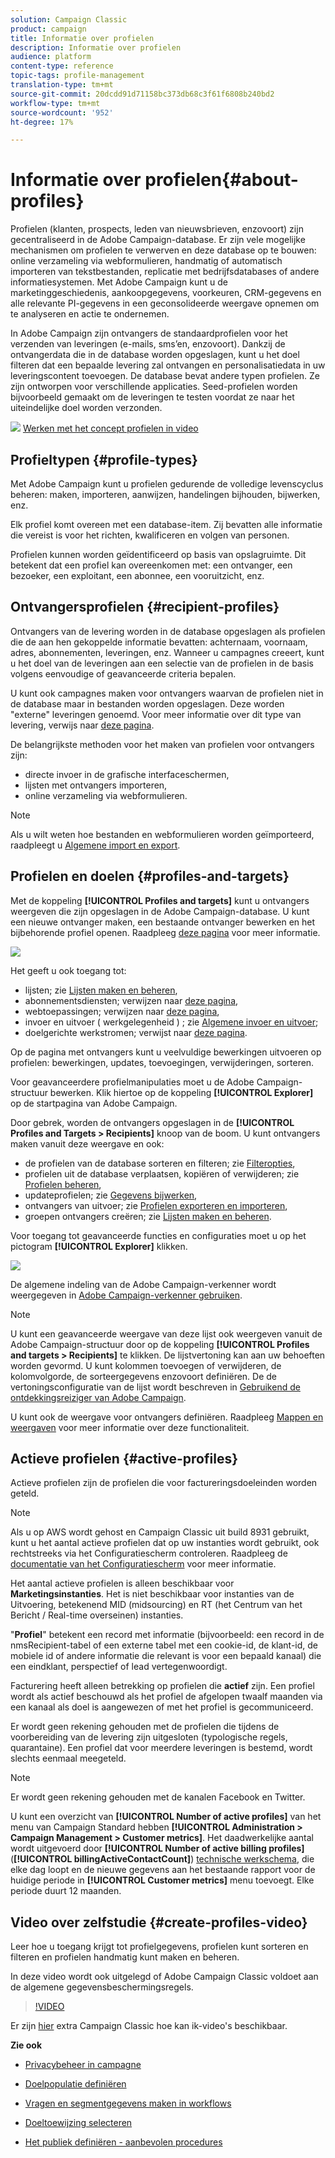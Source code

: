 ```yaml
---
solution: Campaign Classic
product: campaign
title: Informatie over profielen
description: Informatie over profielen
audience: platform
content-type: reference
topic-tags: profile-management
translation-type: tm+mt
source-git-commit: 20dcdd91d71158bc373db68c3f61f6808b240bd2
workflow-type: tm+mt
source-wordcount: '952'
ht-degree: 17%

---
```



# Informatie over profielen{#about-profiles}

Profielen (klanten, prospects, leden van nieuwsbrieven, enzovoort) zijn gecentraliseerd in de Adobe Campaign-database. Er zijn vele mogelijke mechanismen om profielen te verwerven en deze database op te bouwen: online verzameling via webformulieren, handmatig of automatisch importeren van tekstbestanden, replicatie met bedrijfsdatabases of andere informatiesystemen. Met Adobe Campaign kunt u de marketinggeschiedenis, aankoopgegevens, voorkeuren, CRM-gegevens en alle relevante PI-gegevens in een geconsolideerde weergave opnemen om te analyseren en actie te ondernemen.

In Adobe Campaign zijn ontvangers de standaardprofielen voor het verzenden van leveringen (e-mails, sms’en, enzovoort). Dankzij de ontvangerdata die in de database worden opgeslagen, kunt u het doel filteren dat een bepaalde levering zal ontvangen en personalisatiedata in uw leveringscontent toevoegen. De database bevat andere typen profielen. Ze zijn ontworpen voor verschillende applicaties. Seed-profielen worden bijvoorbeeld gemaakt om de leveringen te testen voordat ze naar het uiteindelijke doel worden verzonden.

![](assets/do-not-localize/how-to-video.png) [Werken met het concept profielen in video](#create-profiles-video)

## Profieltypen {#profile-types}

Met Adobe Campaign kunt u profielen gedurende de volledige levenscyclus beheren: maken, importeren, aanwijzen, handelingen bijhouden, bijwerken, enz.

Elk profiel komt overeen met een database-item. Zij bevatten alle informatie die vereist is voor het richten, kwalificeren en volgen van personen.

Profielen kunnen worden geïdentificeerd op basis van opslagruimte. Dit betekent dat een profiel kan overeenkomen met: een ontvanger, een bezoeker, een exploitant, een abonnee, een vooruitzicht, enz.

## Ontvangersprofielen {#recipient-profiles}

Ontvangers van de levering worden in de database opgeslagen als profielen die de aan hen gekoppelde informatie bevatten: achternaam, voornaam, adres, abonnementen, leveringen, enz. Wanneer u campagnes creeert, kunt u het doel van de leveringen aan een selectie van de profielen in de basis volgens eenvoudige of geavanceerde criteria bepalen.

U kunt ook campagnes maken voor ontvangers waarvan de profielen niet in de database maar in bestanden worden opgeslagen. Deze worden &quot;externe&quot; leveringen genoemd. Voor meer informatie over dit type van levering, verwijs naar [deze pagina](../../delivery/using/steps-defining-the-target-population.md#selecting-external-recipients).

De belangrijkste methoden voor het maken van profielen voor ontvangers zijn:

* directe invoer in de grafische interfaceschermen,
* lijsten met ontvangers importeren,
* online verzameling via webformulieren.

>[!NOTE]
>
>Als u wilt weten hoe bestanden en webformulieren worden geïmporteerd, raadpleegt u [Algemene import en export](../../platform/using/generic-imports-and-exports.md).

## Profielen en doelen {#profiles-and-targets}

Met de koppeling **[!UICONTROL Profiles and targets]** kunt u ontvangers weergeven die zijn opgeslagen in de Adobe Campaign-database. U kunt een nieuwe ontvanger maken, een bestaande ontvanger bewerken en het bijbehorende profiel openen. Raadpleeg [deze pagina](../../platform/using/editing-a-profile.md) voor meer informatie.

![](assets/d_ncs_user_interface_target_link.png)

Het geeft u ook toegang tot:

* lijsten; zie [Lijsten maken en beheren](../../platform/using/creating-and-managing-lists.md),
* abonnementsdiensten; verwijzen naar [deze pagina](../../delivery/using/managing-subscriptions.md),
* webtoepassingen; verwijzen naar [deze pagina](../../web/using/about-web-applications.md),
* invoer en uitvoer ( werkgelegenheid ) ; zie [Algemene invoer en uitvoer](../../platform/using/generic-imports-and-exports.md);
* doelgerichte werkstromen; verwijst naar [deze pagina](../../workflow/using/building-a-workflow.md#implementation-steps-).

Op de pagina met ontvangers kunt u veelvuldige bewerkingen uitvoeren op profielen: bewerkingen, updates, toevoegingen, verwijderingen, sorteren.

Voor geavanceerdere profielmanipulaties moet u de Adobe Campaign-structuur bewerken. Klik hiertoe op de koppeling **[!UICONTROL Explorer]** op de startpagina van Adobe Campaign.

Door gebrek, worden de ontvangers opgeslagen in de **[!UICONTROL Profiles and Targets > Recipients]** knoop van de boom. U kunt ontvangers maken vanuit deze weergave en ook:

* de profielen van de database sorteren en filteren; zie [Filteropties](../../platform/using/filtering-options.md),
* profielen uit de database verplaatsen, kopiëren of verwijderen; zie [Profielen beheren](../../platform/using/managing-profiles.md),
* updateprofielen; zie [Gegevens bijwerken](../../platform/using/updating-data.md),
* ontvangers van uitvoer; zie [Profielen exporteren en importeren](../../platform/using/exporting-and-importing-profiles.md),
* groepen ontvangers creëren; zie [Lijsten maken en beheren](../../platform/using/creating-and-managing-lists.md).

Voor toegang tot geavanceerde functies en configuraties moet u op het pictogram **[!UICONTROL Explorer]** klikken.

![](assets/d_ncs_user_interface01.png)

De algemene indeling van de Adobe Campaign-verkenner wordt weergegeven in [Adobe Campaign-verkenner gebruiken](../../platform/using/adobe-campaign-workspace.md#using-adobe-campaign-explorer).

>[!NOTE]
>
>U kunt een geavanceerde weergave van deze lijst ook weergeven vanuit de Adobe Campaign-structuur door op de koppeling **[!UICONTROL Profiles and targets > Recipients]** te klikken. De lijstvertoning kan aan uw behoeften worden gevormd. U kunt kolommen toevoegen of verwijderen, de kolomvolgorde, de sorteergegevens enzovoort definiëren. De de vertoningsconfiguratie van de lijst wordt beschreven in [Gebruikend de ontdekkingsreiziger van Adobe Campaign](../../platform/using/adobe-campaign-workspace.md#using-adobe-campaign-explorer).
>
>U kunt ook de weergave voor ontvangers definiëren. Raadpleeg [Mappen en weergaven](../../platform/using/access-management.md#folders-and-views) voor meer informatie over deze functionaliteit.

## Actieve profielen {#active-profiles}

Actieve profielen zijn de profielen die voor factureringsdoeleinden worden geteld.

>[!NOTE]
>
>Als u op AWS wordt gehost en Campaign Classic uit build 8931 gebruikt, kunt u het aantal actieve profielen dat op uw instanties wordt gebruikt, ook rechtstreeks via het Configuratiescherm controleren. Raadpleeg de [documentatie van het Configuratiescherm](https://docs.adobe.com/content/help/en/control-panel/using/performance-monitoring/active-profiles-monitoring.html) voor meer informatie.
>
>Het aantal actieve profielen is alleen beschikbaar voor **Marketingsinstanties**. Het is niet beschikbaar voor instanties van de Uitvoering, betekenend MID (midsourcing) en RT (het Centrum van het Bericht / Real-time overseinen) instanties.

&quot;**Profiel**&quot; betekent een record met informatie (bijvoorbeeld: een record in de nmsRecipient-tabel of een externe tabel met een cookie-id, de klant-id, de mobiele id of andere informatie die relevant is voor een bepaald kanaal) die een eindklant, perspectief of lead vertegenwoordigt.

Facturering heeft alleen betrekking op profielen die **actief** zijn. Een profiel wordt als actief beschouwd als het profiel de afgelopen twaalf maanden via een kanaal als doel is aangewezen of met het profiel is gecommuniceerd.

Er wordt geen rekening gehouden met de profielen die tijdens de voorbereiding van de levering zijn uitgesloten (typologische regels, quarantaine). Een profiel dat voor meerdere leveringen is bestemd, wordt slechts eenmaal meegeteld.

>[!NOTE]
>
>Er wordt geen rekening gehouden met de kanalen Facebook en Twitter.

U kunt een overzicht van **[!UICONTROL Number of active profiles]** van het menu van Campaign Standard hebben **[!UICONTROL Administration > Campaign Management > Customer metrics]**. Het daadwerkelijke aantal wordt uitgevoerd door **[!UICONTROL Number of active billing profiles]** (**[!UICONTROL billingActiveContactCount]**) [technische werkschema](../../workflow/using/deliveries.md), die elke dag loopt en de nieuwe gegevens aan het bestaande rapport voor de huidige periode in **[!UICONTROL Customer metrics]** menu toevoegt. Elke periode duurt 12 maanden.

## Video over zelfstudie {#create-profiles-video}

Leer hoe u toegang krijgt tot profielgegevens, profielen kunt sorteren en filteren en profielen handmatig kunt maken en beheren.

In deze video wordt ook uitgelegd of Adobe Campaign Classic voldoet aan de algemene gegevensbeschermingsregels.

>[!VIDEO](https://video.tv.adobe.com/v/35611?quality=12)

Er zijn [hier](https://experienceleague.adobe.com/docs/campaign-classic-learn/tutorials/overview.html?lang=nl) extra Campaign Classic hoe kan ik-video&#39;s beschikbaar.

**Zie ook**

* [Privacybeheer in campagne](https://helpx.adobe.com/nl/campaign/kb/acc-privacy.html)

* [Doelpopulatie definiëren](../../delivery/using/define-the-right-audience.md)

* [Vragen en segmentgegevens maken in workflows](../../workflow/using/targeting-data.md)

* [Doeltoewijzing selecteren](../../delivery/using/selecting-a-target-mapping.md)

* [Het publiek definiëren - aanbevolen procedures](../../delivery/using/define-the-right-audience.md)
